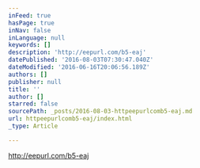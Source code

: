 ```yaml
---
inFeed: true
hasPage: true
inNav: false
inLanguage: null
keywords: []
description: 'http://eepurl.com/b5-eaj'
datePublished: '2016-08-03T07:30:47.040Z'
dateModified: '2016-06-16T20:06:56.189Z'
authors: []
publisher: null
title: ''
author: []
starred: false
sourcePath: _posts/2016-08-03-httpeepurlcomb5-eaj.md
url: httpeepurlcomb5-eaj/index.html
_type: Article

---
```

http://eepurl.com/b5-eaj